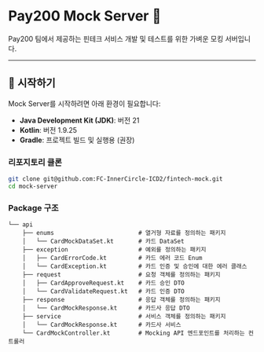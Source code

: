 # Pay200 Mock Server 🚀

Pay200 팀에서 제공하는 핀테크 서비스 개발 및 테스트를 위한 가벼운 모킹 서버입니다.

---

## 🚀 시작하기

Mock Server를 시작하려면 아래 환경이 필요합니다:

- **Java Development Kit (JDK)**: 버전 21
- **Kotlin**: 버전 1.9.25
- **Gradle**: 프로젝트 빌드 및 실행용 (권장)

### 리포지토리 클론
```bash
git clone git@github.com:FC-InnerCircle-ICD2/fintech-mock.git
cd mock-server
```

### Package 구조
```text
└── api
    ├── enums                        # 열거형 자료를 정의하는 패키지
    │   └── CardMockDataSet.kt       # 카드 DataSet   
    ├── exception                    # 예외를 정의하는 패키지
    │   ├── CardErrorCode.kt         # 카드 에러 코드 Enum   
    │   └── CardException.kt         # 카드 인증 및 승인에 대한 에러 클래스   
    ├── request                      # 요청 객체를 정의하는 패키지
    │   ├── CardApproveRequest.kt    # 카드 승인 DTO
    │   └── CardValidateRequest.kt   # 카드 인증 DTO
    ├── response                     # 응답 객체를 정의하는 패키지
    │   └── CardMockResponse.kt      # 카드사 응답 DTO
    ├── service                      # 서비스 객체를 정의하는 패키지
    │   └── CardMockResponse.kt      # 카드사 서비스    
    └── CardMockController.kt        # Mocking API 엔드포인트를 처리하는 컨트롤러

```